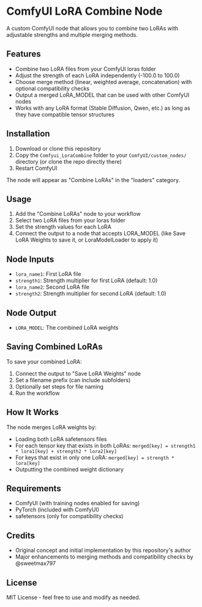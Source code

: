 # ComfyUI LoRA Combine Node

A custom ComfyUI node that allows you to combine two LoRAs with adjustable strengths and multiple merging methods.

## Features

- Combine two LoRA files from your ComfyUI loras folder
- Adjust the strength of each LoRA independently (-100.0 to 100.0)
- Choose merge method (linear, weighted average, concatenation) with optional compatibility checks
- Output a merged LoRA_MODEL that can be used with other ComfyUI nodes
- Works with any LoRA format (Stable Diffusion, Qwen, etc.) as long as they have compatible tensor structures

## Installation

1. Download or clone this repository
2. Copy the `Comfyui_LoraCombine` folder to your `ComfyUI/custom_nodes/` directory (or clone the repo directly there)
3. Restart ComfyUI

The node will appear as "Combine LoRAs" in the "loaders" category.

## Usage

1. Add the "Combine LoRAs" node to your workflow
2. Select two LoRA files from your loras folder
3. Set the strength values for each LoRA
4. Connect the output to a node that accepts LORA_MODEL (like Save LoRA Weights to save it, or LoraModelLoader to apply it)

## Node Inputs

- `lora_name1`: First LoRA file
- `strength1`: Strength multiplier for first LoRA (default: 1.0)
- `lora_name2`: Second LoRA file
- `strength2`: Strength multiplier for second LoRA (default: 1.0)

## Node Output

- `LORA_MODEL`: The combined LoRA weights

## Saving Combined LoRAs

To save your combined LoRA:
1. Connect the output to "Save LoRA Weights" node
2. Set a filename prefix (can include subfolders)
3. Optionally set steps for file naming
4. Run the workflow

## How It Works

The node merges LoRA weights by:
- Loading both LoRA safetensors files
- For each tensor key that exists in both LoRAs: `merged[key] = strength1 * lora1[key] + strength2 * lora2[key]`
- For keys that exist in only one LoRA: `merged[key] = strength * lora[key]`
- Outputting the combined weight dictionary

## Requirements

- ComfyUI (with training nodes enabled for saving)
- PyTorch (included with ComfyUI)
- safetensors (only for compatibility checks)

## Credits

- Original concept and initial implementation by this repository's author
- Major enhancements to merging methods and compatibility checks by @sweetmax797

## License

MIT License - feel free to use and modify as needed.